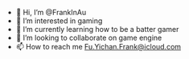 - 👋 Hi, I’m @FrankInAu
- 👀 I’m interested in gaming
- 🌱 I’m currently learning how to be a batter gamer
- 💞️ I’m looking to collaborate on game engine
- 📫 How to reach me Fu.Yichan.Frank@icloud.com

<!---
FrankInAu/FrankInAu is a ✨ special ✨ repository because its `README.md` (this file) appears on your GitHub profile.
You can click the Preview link to take a look at your changes.
--->
